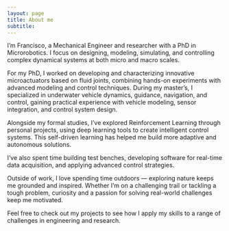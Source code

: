 ```yaml
---
layout: page
title: About me
subtitle:
---
```


I’m Francisco, a Mechanical Engineer and researcher with a PhD in Microrobotics. I focus on designing, modeling, simulating, and controlling complex dynamical systems at both micro and macro scales.

For my PhD, I worked on developing and characterizing innovative microactuators based on fluid joints, combining hands-on experiments with advanced modeling and control techniques. During my master’s, I specialized in underwater vehicle dynamics, guidance, navigation, and control, gaining practical experience with vehicle modeling, sensor integration, and control system design.

Alongside my formal studies, I’ve explored Reinforcement Learning through personal projects, using deep learning tools to create intelligent control systems. This self-driven learning has helped me build more adaptive and autonomous solutions.

I’ve also spent time building test benches, developing software for real-time data acquisition, and applying advanced control strategies.

Outside of work, I love spending time outdoors — exploring nature keeps me grounded and inspired. Whether I’m on a challenging trail or tackling a tough problem, curiosity and a passion for solving real-world challenges keep me motivated.

Feel free to check out my projects to see how I apply my skills to a range of challenges in engineering and research.
